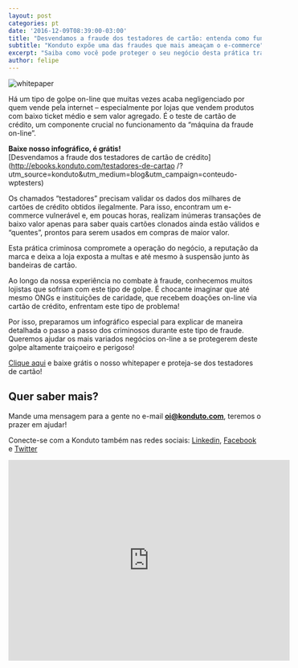 ```yaml
---
layout: post
categories: pt		
date: '2016-12-09T08:39:00-03:00'
title: "Desvendamos a fraude dos testadores de cartão: entenda como funciona!"		
subtitle: "Konduto expõe uma das fraudes que mais ameaçam o e-commerce"
excerpt: "Saiba como você pode proteger o seu negócio desta prática traiçoeira e perigosa"		
author: felipe	
---
```


![whitepaper](/images/161212-whitepaper-testers.png)

Há um tipo de golpe on-line que muitas vezes acaba negligenciado por quem vende pela internet – especialmente por lojas que vendem produtos com baixo ticket médio e sem valor agregado. É o teste de cartão de crédito, um componente crucial no funcionamento da “máquina da fraude on-line”.

**Baixe nosso infográfico, é grátis!**  
[Desvendamos a fraude dos testadores de cartão de crédito](http://ebooks.konduto.com/testadores-de-cartao
/?utm_source=konduto&utm_medium=blog&utm_campaign=conteudo-wptesters)

Os chamados “testadores” precisam validar os dados dos milhares de cartões de crédito obtidos ilegalmente. Para isso, encontram um e-commerce vulnerável e, em poucas horas, realizam inúmeras transações de baixo valor apenas para saber quais cartões clonados ainda estão válidos e “quentes”, prontos para serem usados em compras de maior valor. 

Esta prática criminosa compromete a operação do negócio, a reputação da marca e deixa a loja exposta a multas e até mesmo à suspensão junto às bandeiras de cartão. 

Ao longo da nossa experiência no combate à fraude, conhecemos muitos lojistas que sofriam com este tipo de golpe. É chocante imaginar que até mesmo ONGs e instituições de caridade, que recebem doações on-line via cartão de crédito, enfrentam este tipo de problema!

Por isso, preparamos um infográfico especial para explicar de maneira detalhada o passo a passo dos criminosos durante este tipo de fraude. Queremos ajudar os mais variados negócios on-line a se protegerem deste golpe altamente traiçoeiro e perigoso! 

[Clique aqui](http://ebooks.konduto.com/testadores-de-cartao) e baixe grátis o nosso whitepaper e proteja-se dos testadores de cartão! 

## Quer saber mais? 

Mande uma mensagem para a gente no e-mail **oi@konduto.com**, teremos o prazer em ajudar!    	
 
Conecte-se com a Konduto também nas redes sociais: [Linkedin](https://www.linkedin.com/company/konduto), [Facebook](https://www.facebook.com/konduto) e [Twitter](https://twitter.com/Konduto_) 
 
<iframe src="https://www.facebook.com/plugins/video.php?href=https%3A%2F%2Fwww.facebook.com%2Fkonduto%2Fvideos%2F613187352119217%2F&show_text=1&width=560" width="560" height="400" style="border:none;overflow:hidden" scrolling="no" frameborder="0" allowTransparency="true"></iframe>

